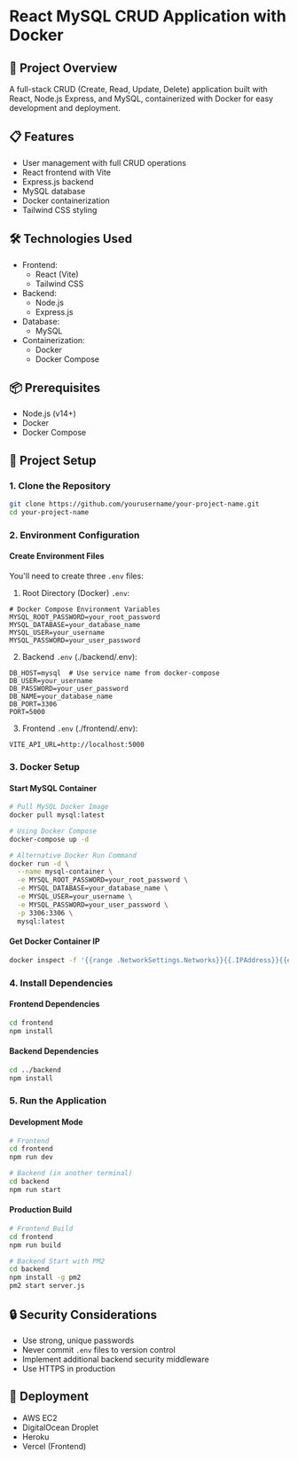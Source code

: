 # React MySQL CRUD Application with Docker

## 🚀 Project Overview

A full-stack CRUD (Create, Read, Update, Delete) application built with React, Node.js Express, and MySQL, containerized with Docker for easy development and deployment.

## 📋 Features

- User management with full CRUD operations
- React frontend with Vite
- Express.js backend
- MySQL database
- Docker containerization
- Tailwind CSS styling

## 🛠️ Technologies Used

- Frontend:
  - React (Vite)
  - Tailwind CSS
- Backend:
  - Node.js
  - Express.js
- Database:
  - MySQL
- Containerization:
  - Docker
  - Docker Compose

## 📦 Prerequisites

- Node.js (v14+)
- Docker
- Docker Compose

## 🔧 Project Setup

### 1. Clone the Repository

```bash
git clone https://github.com/yourusername/your-project-name.git
cd your-project-name
```

### 2. Environment Configuration

#### Create Environment Files

You'll need to create three `.env` files:

1. Root Directory (Docker) `.env`:

```env
# Docker Compose Environment Variables
MYSQL_ROOT_PASSWORD=your_root_password
MYSQL_DATABASE=your_database_name
MYSQL_USER=your_username
MYSQL_PASSWORD=your_user_password
```

2. Backend `.env` (./backend/.env):

```env
DB_HOST=mysql  # Use service name from docker-compose
DB_USER=your_username
DB_PASSWORD=your_user_password
DB_NAME=your_database_name
DB_PORT=3306
PORT=5000
```

3. Frontend `.env` (./frontend/.env):

```env
VITE_API_URL=http://localhost:5000
```

### 3. Docker Setup

#### Start MySQL Container

```bash
# Pull MySQL Docker Image
docker pull mysql:latest
```

```bash
# Using Docker Compose
docker-compose up -d
```

```bash
# Alternative Docker Run Command
docker run -d \
  --name mysql-container \
  -e MYSQL_ROOT_PASSWORD=your_root_password \
  -e MYSQL_DATABASE=your_database_name \
  -e MYSQL_USER=your_username \
  -e MYSQL_PASSWORD=your_user_password \
  -p 3306:3306 \
  mysql:latest
```

#### Get Docker Container IP

```bash
docker inspect -f '{{range .NetworkSettings.Networks}}{{.IPAddress}}{{end}}' container_name_or_id
```

### 4. Install Dependencies

#### Frontend Dependencies

```bash
cd frontend
npm install
```

#### Backend Dependencies

```bash
cd ../backend
npm install
```

### 5. Run the Application

#### Development Mode

```bash
# Frontend
cd frontend
npm run dev
```

```bash
# Backend (in another terminal)
cd backend
npm run start
```

#### Production Build

```bash
# Frontend Build
cd frontend
npm run build
```

```bash
# Backend Start with PM2
cd backend
npm install -g pm2
pm2 start server.js
```

## 🔒 Security Considerations

- Use strong, unique passwords
- Never commit `.env` files to version control
- Implement additional backend security middleware
- Use HTTPS in production

## 🚀 Deployment

- AWS EC2
- DigitalOcean Droplet
- Heroku
- Vercel (Frontend)
